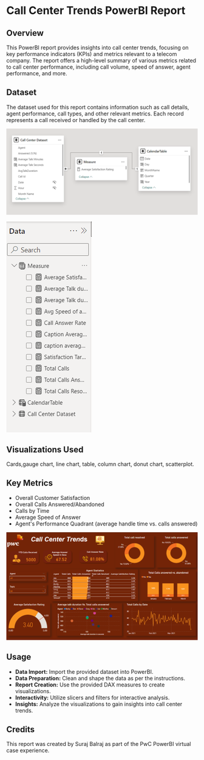 # Call Center Trends PowerBI Report
## Overview
This PowerBI report provides insights into call center trends, focusing on key performance indicators (KPIs) and metrics relevant to a telecom company. The report offers a high-level summary of various metrics related to call center performance, including call volume, speed of answer, agent performance, and more.

## Dataset
The dataset used for this report contains information such as call details, agent performance, call types, and other relevant metrics. Each record represents a call received or handled by the call center.

![Model](CallCenterTrends_PWC_Model.png)

![Model](CallCenterTrends_PWC_DataPane.png)

## Visualizations Used
Cards,gauge chart, line chart, table, column chart, donut chart, scatterplot.

## Key Metrics
- Overall Customer Satisfaction
- Overall Calls Answered/Abandoned
- Calls by Time
- Average Speed of Answer
- Agent's Performance Quadrant (average handle time vs. calls answered)

![Model](CallCenterTrends_PWC_PAGE1.png)

## Usage
- **Data Import:** Import the provided dataset into PowerBI.
- **Data Preparation:** Clean and shape the data as per the instructions.
- **Report Creation:** Use the provided DAX measures to create visualizations.
- **Interactivity:** Utilize slicers and filters for interactive analysis.
- **Insights:** Analyze the visualizations to gain insights into call center trends.

## Credits
This report was created by Suraj Balraj as part of the PwC PowerBI virtual case experience.
